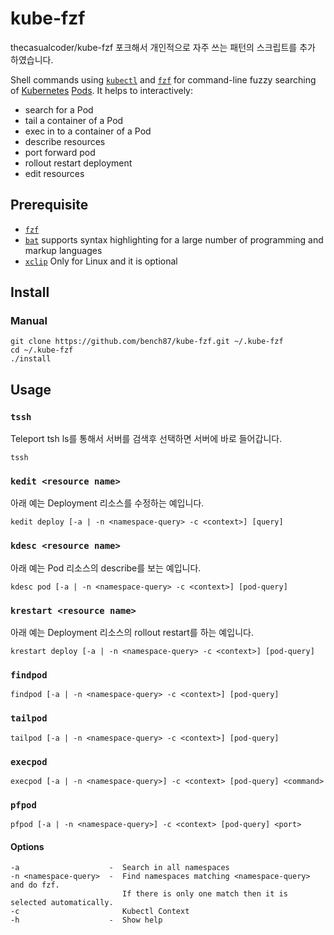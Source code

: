 # kube-fzf
thecasualcoder/kube-fzf 포크해서 개인적으로 자주 쓰는 패턴의 스크립트를 추가 하였습니다.


Shell commands using [`kubectl`](https://kubernetes.io/docs/reference/kubectl/overview/) and [`fzf`](https://github.com/junegunn/fzf) for command-line fuzzy searching of [Kubernetes](https://kubernetes.io/) [Pods](https://kubernetes.io/docs/concepts/workloads/pods/pod/). It helps to interactively:

* search for a Pod
* tail a container of a Pod
* exec in to a container of a Pod
* describe resources
* port forward pod
* rollout restart deployment
* edit resources

## Prerequisite

* [`fzf`](https://github.com/junegunn/fzf)
* [`bat`](https://github.com/sharkdp/bat) supports syntax highlighting for a large number of programming and markup languages
* [`xclip`](https://linux.die.net/man/1/xclip) Only for Linux and it is optional

## Install

### Manual

```
git clone https://github.com/bench87/kube-fzf.git ~/.kube-fzf
cd ~/.kube-fzf
./install
```

## Usage
### `tssh`
Teleport tsh ls를 통해서 서버를 검색후 선택하면 서버에 바로 들어갑니다.
```
tssh
```

### `kedit <resource name>`
아래 예는 Deployment 리소스를 수정하는 예입니다.
```
kedit deploy [-a | -n <namespace-query> -c <context>] [query]
```

### `kdesc <resource name>`
아래 예는 Pod 리소스의 describe를 보는 예입니다.
```
kdesc pod [-a | -n <namespace-query> -c <context>] [pod-query]
```

### `krestart <resource name>`
아래 예는 Deployment 리소스의 rollout restart를 하는 예입니다.
```
krestart deploy [-a | -n <namespace-query> -c <context>] [pod-query]
```

### `findpod`
```
findpod [-a | -n <namespace-query> -c <context>] [pod-query]
```

### `tailpod`

```
tailpod [-a | -n <namespace-query> -c <context>] [pod-query]
```

### `execpod`

```
execpod [-a | -n <namespace-query>] -c <context> [pod-query] <command>
```

### `pfpod`

```
pfpod [-a | -n <namespace-query>] -c <context> [pod-query] <port>
```

#### Options

```
-a                    -  Search in all namespaces
-n <namespace-query>  -  Find namespaces matching <namespace-query> and do fzf.
                         If there is only one match then it is selected automatically.
-c                       Kubectl Context
-h                    -  Show help
```
